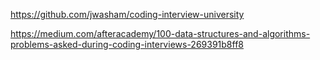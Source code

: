https://github.com/jwasham/coding-interview-university

https://medium.com/afteracademy/100-data-structures-and-algorithms-problems-asked-during-coding-interviews-269391b8ff8
